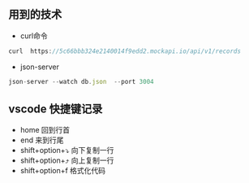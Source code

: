 ## 用到的技术

- curl命令

``` javascript
curl  https://5c66bbb324e2140014f9edd2.mockapi.io/api/v1/records
```

- json-server

```javascript
json-server --watch db.json  --port 3004
```

## vscode 快捷键记录

- home 回到行首
- end 来到行尾
- shift+option+⤵️ 向下复制一行
- shift+option+⤴️ 向上复制一行
- shift+option+f 格式化代码